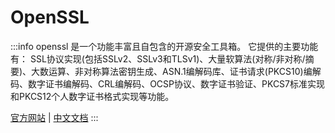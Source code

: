 # OpenSSL

:::info
openssl 是一个功能丰富且自包含的开源安全工具箱。
它提供的主要功能有：
SSL协议实现(包括SSLv2、SSLv3和TLSv1)、大量软算法(对称/非对称/摘要)、大数运算、非对称算法密钥生成、ASN.1编解码库、证书请求(PKCS10)编解码、数字证书编解码、CRL编解码、OCSP协议、数字证书验证、PKCS7标准实现和PKCS12个人数字证书格式实现等功能。

[官方网站](https://www.openssl.org/)
| [中文文档](https://www.openssl.net.cn/)
:::